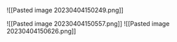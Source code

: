 ![[Pasted image 20230404150249.png]]

![[Pasted image 20230404150557.png]]
![[Pasted image 20230404150626.png]]


